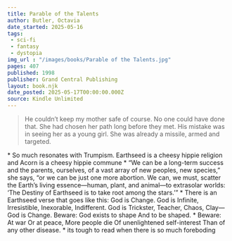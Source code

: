 ```yaml
---
title: Parable of the Talents
author: Butler, Octavia
date_started: 2025-05-16
tags: 
 - sci-fi
 - fantasy
 - dystopia 
img_url : "/images/books/Parable of the Talents.jpg"
pages: 407
published: 1998
publisher: Grand Central Publishing
layout: book.njk
date_posted: 2025-05-17T00:00:00.000Z
source: Kindle Unlimited
---
```

<blockquote>
He couldn’t keep my mother safe of course. No one could have done that. She had chosen her path long before they met. His mistake was in seeing her as a young girl. She was already a missile, armed and targeted.
</blockquote>
* <span meta="11@2025-05-19T15:55:27.991Z"></span> So much resonates with Trumpism.  Earthseed is a cheesy hippie religion and Acorn is a cheesy hippie commune
* <span meta="11@2025-05-19T15:59:01.319Z"></span> “We can be a long-term success and the parents, ourselves, of a vast array of new peoples, new species,” she says, “or we can be just one more abortion. We can, we must, scatter the Earth’s living essence—human, plant, and animal—to extrasolar worlds: ‘The Destiny of Earthseed is to take root among the stars.’”
* <span meta="11@2025-05-19T16:05:54.625Z"></span> There is an Earthseed verse that goes like this: God is Change. God is Infinite, Irresistible, Inexorable, Indifferent. God is Trickster, Teacher, Chaos, Clay— God is Change. Beware: God exists to shape And to be shaped.
* <span meta="19@2025-05-22T04:45:30.879Z"></span> Beware: At war Or at peace, More people die Of unenlightened self-interest Than of any other disease.
* <span meta="37@2025-05-30T04:14:25.004Z"></span> its tough to read when there is so much foreboding
